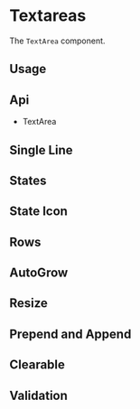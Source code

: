 # Textareas

The `TextArea` component.

## Usage

<Example file="TextArea/Usage" />

## Api

- <router-link to="/api/text-area">TextArea</router-link>

## Single Line

<Example file="TextArea/SingleLine" />

## States

<Example file="TextArea/States" />

## State Icon

<Example file="TextArea/StateIcon" />

## Rows

<Example file="TextArea/Rows" />

## AutoGrow

<Example file="TextArea/AutoGrow" />

## Resize

<Example file="TextArea/Resize" />

## Prepend and Append

<Example file="TextArea/PrependAndAppend" />

## Clearable

<Example file="TextArea/Clearable" />

## Validation

<Example file="TextArea/Validation" />
